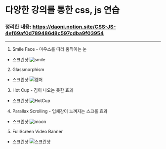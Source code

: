 # 다양한 강의를 통한 css, js 연습

### 정리한 내용: https://daoni.notion.site/CSS-JS-4ef69af0d789486d8c597cdba9f03954

---

1. Smile Face - 마우스를 따라 움직이는 눈

- 스크린샷
  ![smile](https://user-images.githubusercontent.com/76942135/148035075-661a4258-3922-420d-86cf-bb61ffd07d4d.PNG)

2. Glassmorphism

- 스크린샷
  ![캡처](https://user-images.githubusercontent.com/76942135/148072793-26d4ef25-bb8d-4c4d-8dbe-f343488bf2b1.PNG)

3. Hot Cup - 김이 나오는 듯한 효과

- 스크린샷
  ![HotCup](https://user-images.githubusercontent.com/76942135/148241538-9c55e921-60c5-4c95-8a4b-bf1ceff87ca9.PNG)

4. Parallax Scrolling - 입체감이 느껴지는 스크롤 효과

- 스크린샷
  ![moon](https://user-images.githubusercontent.com/76942135/148252308-e4775694-e310-4155-8cc6-864d6969eae5.PNG)

5. FullScreen Video Banner

- 스크린샷
  ![스크린샷](https://user-images.githubusercontent.com/76942135/148558238-f05afb2d-444a-443f-a08a-863351249a24.PNG)
